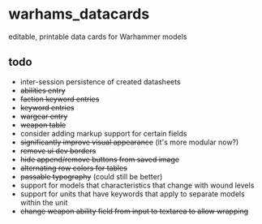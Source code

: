 # warhams_datacards
editable, printable data cards for Warhammer models

## todo

* inter-session persistence of created datasheets
* ~~abilities entry~~
* ~~faction keyword entries~~
* ~~keyword entries~~
* ~~wargear entry~~
* ~~weapon table~~
* consider adding markup support for certain fields
* ~~significantly improve visual appearance~~ (it's more modular now?)
* ~~remove ui dev borders~~
* ~~hide append/remove buttons from saved image~~
* ~~alternating row colors for tables~~
* ~~passable typography~~ (could still be better)
* support for models that characteristics that change with wound levels
* support for units that have keywords that apply to separate models within the unit
* ~~change weapon ability field from input to textarea to allow wrapping~~
